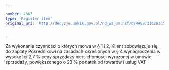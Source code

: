 ```yaml
---

number: 4967
type: 'Register item'
original_uri: 'http://decyzje.uokik.gov.pl/nd_wz_um.nsf/0/4AE973162D3C500AC1257B8E003F8E55?OpenDocument'


---
```


Za wykonanie czynności o których mowa w § 1 i 2, Klient zobowiązuje się do zapłaty Pośrednikowi na zasadach określonych w § 4 wynagrodzenia w wysokości 2,7 % ceny sprzedaży nieruchomości  wyrażonej w umowie sprzedaży, powiększonego o 23 % podatek od towarów i usług VAT
